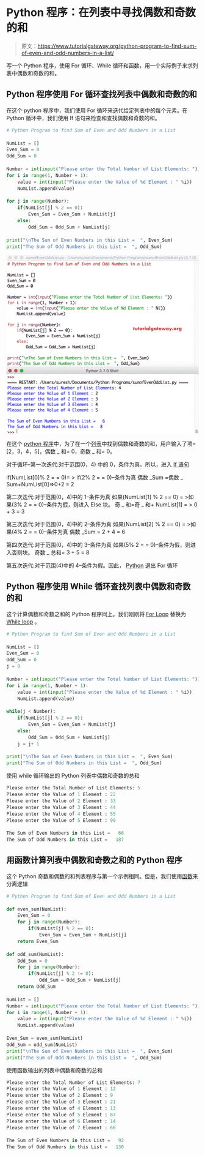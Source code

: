 # Python 程序：在列表中寻找偶数和奇数的和

> 原文：<https://www.tutorialgateway.org/python-program-to-find-sum-of-even-and-odd-numbers-in-a-list/>

写一个 Python 程序，使用 For 循环、While 循环和函数，用一个实际例子来求列表中偶数和奇数的和。

## Python 程序使用 For 循环查找列表中偶数和奇数的和

在这个 python 程序中，我们使用 For 循环来迭代给定列表中的每个元素。在 Python 循环中，我们使用 If 语句来检查和查找偶数和奇数的和。

```py
# Python Program to find Sum of Even and Odd Numbers in a List

NumList = []
Even_Sum = 0
Odd_Sum = 0

Number = int(input("Please enter the Total Number of List Elements: "))
for i in range(1, Number + 1):
    value = int(input("Please enter the Value of %d Element : " %i))
    NumList.append(value)

for j in range(Number):
    if(NumList[j] % 2 == 0):
        Even_Sum = Even_Sum + NumList[j]
    else:
        Odd_Sum = Odd_Sum + NumList[j]

print("\nThe Sum of Even Numbers in this List =  ", Even_Sum)
print("The Sum of Odd Numbers in this List =  ", Odd_Sum)
```

![Python Program to find Sum of Even and Odd Numbers in a List 1](img/aee42cd0b56de413674045853e0a8fb5.png)

在这个 [python 程序](https://www.tutorialgateway.org/python-programming-examples/)中，为了在一个[列表](https://www.tutorialgateway.org/python-list/)中找到偶数和奇数的和，用户输入了项= [2，3，4，5]，偶数 _ 和= 0，奇数 _ 和= 0。

对于循环–第一次迭代:对于范围(0，4)
中的 0，条件为真。所以，进入 [If 语句](https://www.tutorialgateway.org/python-if-statement/)

if(NumList[0]% 2 = = 0)= > if(2% 2 = = 0)–条件为真
偶数 _Sum =偶数 _ Sum+NumList[0]=>0+2 = 2

第二次迭代:对于范围(0，4)中的 1–条件为真
如果(NumList[1] % 2 == 0) = >如果(3% 2 = = 0)–条件为假，则进入 Else 块。
奇 _ 和=奇 _ 和+ NumList[1] = > 0 + 3 = 3

第三次迭代:对于范围(0，4)中的 2–条件为真
如果(NumList[2] % 2 == 0) = >如果(4% 2 = = 0)–条件为真
偶数 _Sum = 2 + 4 = 6

第四次迭代:对于范围(0，4)中的 3–条件为真
如果(5% 2 = = 0)–条件为假，则进入否则块。
奇数 _ 总和= 3 + 5 = 8

第五次迭代:对于范围(4)中的 4–条件为假。因此， [Python](https://www.tutorialgateway.org/python-tutorial/) 退出 For 循环

## Python 程序使用 While 循环查找列表中偶数和奇数的和

这个计算偶数和奇数之和的 Python 程序同上。我们刚刚将 [For Loop](https://www.tutorialgateway.org/python-for-loop/) 替换为 [While loop](https://www.tutorialgateway.org/python-while-loop/) 。

```py
# Python Program to find Sum of Even and Odd Numbers in a List

NumList = []
Even_Sum = 0
Odd_Sum = 0
j = 0

Number = int(input("Please enter the Total Number of List Elements: "))
for i in range(1, Number + 1):
    value = int(input("Please enter the Value of %d Element : " %i))
    NumList.append(value)

while(j < Number):
    if(NumList[j] % 2 == 0):
        Even_Sum = Even_Sum + NumList[j]
    else:
        Odd_Sum = Odd_Sum + NumList[j]
    j = j+ 1

print("\nThe Sum of Even Numbers in this List =  ", Even_Sum)
print("The Sum of Odd Numbers in this List =  ", Odd_Sum)
```

使用 while 循环输出的 Python 列表中偶数和奇数的总和

 ```py
Please enter the Total Number of List Elements: 5
Please enter the Value of 1 Element : 22
Please enter the Value of 2 Element : 33
Please enter the Value of 3 Element : 44
Please enter the Value of 4 Element : 55
Please enter the Value of 5 Element : 99

The Sum of Even Numbers in this List =   66
The Sum of Odd Numbers in this List =   187
```

## 用函数计算列表中偶数和奇数之和的 Python 程序

这个 Python 奇数和偶数的和列表程序与第一个示例相同。但是，我们使用[函数](https://www.tutorialgateway.org/functions-in-python/)来分离逻辑

```py
# Python Program to find Sum of Even and Odd Numbers in a List

def even_sum(NumList):
    Even_Sum = 0
    for j in range(Number):
        if(NumList[j] % 2 == 0):
            Even_Sum = Even_Sum + NumList[j]
    return Even_Sum

def odd_sum(NumList):
    Odd_Sum = 0
    for j in range(Number):
        if(NumList[j] % 2 != 0):
            Odd_Sum = Odd_Sum + NumList[j]
    return Odd_Sum

NumList = []
Number = int(input("Please enter the Total Number of List Elements: "))
for i in range(1, Number + 1):
    value = int(input("Please enter the Value of %d Element : " %i))
    NumList.append(value)

Even_Sum = even_sum(NumList)
Odd_Sum = odd_sum(NumList)
print("\nThe Sum of Even Numbers in this List =  ", Even_Sum)
print("The Sum of Odd Numbers in this List =  ", Odd_Sum)
```

使用函数输出的列表中偶数和奇数的总和

```py
Please enter the Total Number of List Elements: 7
Please enter the Value of 1 Element : 12
Please enter the Value of 2 Element : 9
Please enter the Value of 3 Element : 21
Please enter the Value of 4 Element : 13
Please enter the Value of 5 Element : 87
Please enter the Value of 6 Element : 14
Please enter the Value of 7 Element : 66

The Sum of Even Numbers in this List =   92
The Sum of Odd Numbers in this List =   130
```